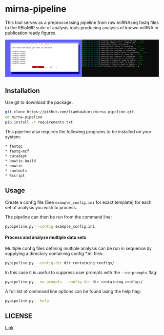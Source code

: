 # mirna-pipeline

This tool serves as a preproccessing pipeline from raw miRNAseq fastq files to the
RBioMIR suite of analysis tools producing analysis of known miRNA in publication ready
figures.

![Screenshot](./screenshot.jpg?raw=true)

## Installation
Use git to download the package.
```bash
git clone https://github.com/liamhawkins/mirna-pipeline.git
cd mirna-pipeline
pip install -r requirements.txt
```
This pipeline also requires the following programs to be installed on your system:
```
* fastqc
* fastq-mcf
* cutadapt
* bowtie-build
* bowtie
* samtools
* Rscript
```

## Usage
Create a config file (See `example_config.ini` for exact template) for each set of
analysis you wish to process.

The pipeline can then be run from the command line:
```bash
pypipeline.py --config example_config.ini
```
#### Process and analyze multiple data sets
Multiple config files defining multiple analysis can
be run in sequence by supplying a directory containing config *.ini files:
```bash
pypipeline.py --config-dir dir_containing_configs/
```
In this case it is useful to suppress user prompts with the `--no-prompts` flag:
```bash
pypipeline.py --no-prompts --config-dir dir_containing_configs/
```
A full list of command line options can be found using the help flag:
```bash
pypipeline.py --help
```

## LICENSE
[Link](https://choosealicense.com/licenses/mit/)

